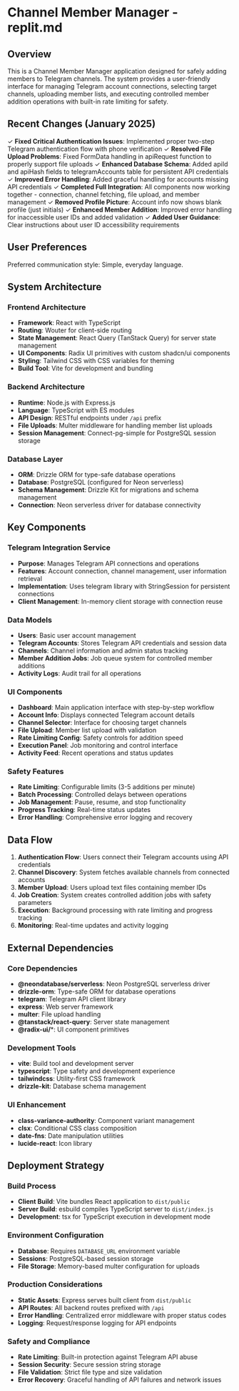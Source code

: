 # Channel Member Manager - replit.md

## Overview

This is a Channel Member Manager application designed for safely adding members to Telegram channels. The system provides a user-friendly interface for managing Telegram account connections, selecting target channels, uploading member lists, and executing controlled member addition operations with built-in rate limiting for safety.

## Recent Changes (January 2025)

✓ **Fixed Critical Authentication Issues**: Implemented proper two-step Telegram authentication flow with phone verification
✓ **Resolved File Upload Problems**: Fixed FormData handling in apiRequest function to properly support file uploads
✓ **Enhanced Database Schema**: Added apiId and apiHash fields to telegramAccounts table for persistent API credentials
✓ **Improved Error Handling**: Added graceful handling for accounts missing API credentials
✓ **Completed Full Integration**: All components now working together - connection, channel fetching, file upload, and member management
✓ **Removed Profile Picture**: Account info now shows blank profile (just initials)
✓ **Enhanced Member Addition**: Improved error handling for inaccessible user IDs and added validation
✓ **Added User Guidance**: Clear instructions about user ID accessibility requirements

## User Preferences

Preferred communication style: Simple, everyday language.

## System Architecture

### Frontend Architecture
- **Framework**: React with TypeScript
- **Routing**: Wouter for client-side routing
- **State Management**: React Query (TanStack Query) for server state management
- **UI Components**: Radix UI primitives with custom shadcn/ui components
- **Styling**: Tailwind CSS with CSS variables for theming
- **Build Tool**: Vite for development and bundling

### Backend Architecture
- **Runtime**: Node.js with Express.js
- **Language**: TypeScript with ES modules
- **API Design**: RESTful endpoints under `/api` prefix
- **File Uploads**: Multer middleware for handling member list uploads
- **Session Management**: Connect-pg-simple for PostgreSQL session storage

### Database Layer
- **ORM**: Drizzle ORM for type-safe database operations
- **Database**: PostgreSQL (configured for Neon serverless)
- **Schema Management**: Drizzle Kit for migrations and schema management
- **Connection**: Neon serverless driver for database connectivity

## Key Components

### Telegram Integration Service
- **Purpose**: Manages Telegram API connections and operations
- **Features**: Account connection, channel management, user information retrieval
- **Implementation**: Uses telegram library with StringSession for persistent connections
- **Client Management**: In-memory client storage with connection reuse

### Data Models
- **Users**: Basic user account management
- **Telegram Accounts**: Stores Telegram API credentials and session data
- **Channels**: Channel information and admin status tracking
- **Member Addition Jobs**: Job queue system for controlled member additions
- **Activity Logs**: Audit trail for all operations

### UI Components
- **Dashboard**: Main application interface with step-by-step workflow
- **Account Info**: Displays connected Telegram account details
- **Channel Selector**: Interface for choosing target channels
- **File Upload**: Member list upload with validation
- **Rate Limiting Config**: Safety controls for addition speed
- **Execution Panel**: Job monitoring and control interface
- **Activity Feed**: Recent operations and status updates

### Safety Features
- **Rate Limiting**: Configurable limits (3-5 additions per minute)
- **Batch Processing**: Controlled delays between operations
- **Job Management**: Pause, resume, and stop functionality
- **Progress Tracking**: Real-time status updates
- **Error Handling**: Comprehensive error logging and recovery

## Data Flow

1. **Authentication Flow**: Users connect their Telegram accounts using API credentials
2. **Channel Discovery**: System fetches available channels from connected accounts
3. **Member Upload**: Users upload text files containing member IDs
4. **Job Creation**: System creates controlled addition jobs with safety parameters
5. **Execution**: Background processing with rate limiting and progress tracking
6. **Monitoring**: Real-time updates and activity logging

## External Dependencies

### Core Dependencies
- **@neondatabase/serverless**: Neon PostgreSQL serverless driver
- **drizzle-orm**: Type-safe ORM for database operations
- **telegram**: Telegram API client library
- **express**: Web server framework
- **multer**: File upload handling
- **@tanstack/react-query**: Server state management
- **@radix-ui/***: UI component primitives

### Development Tools
- **vite**: Build tool and development server
- **typescript**: Type safety and development experience
- **tailwindcss**: Utility-first CSS framework
- **drizzle-kit**: Database schema management

### UI Enhancement
- **class-variance-authority**: Component variant management
- **clsx**: Conditional CSS class composition
- **date-fns**: Date manipulation utilities
- **lucide-react**: Icon library

## Deployment Strategy

### Build Process
- **Client Build**: Vite bundles React application to `dist/public`
- **Server Build**: esbuild compiles TypeScript server to `dist/index.js`
- **Development**: tsx for TypeScript execution in development mode

### Environment Configuration
- **Database**: Requires `DATABASE_URL` environment variable
- **Sessions**: PostgreSQL-based session storage
- **File Storage**: Memory-based multer configuration for uploads

### Production Considerations
- **Static Assets**: Express serves built client from `dist/public`
- **API Routes**: All backend routes prefixed with `/api`
- **Error Handling**: Centralized error middleware with proper status codes
- **Logging**: Request/response logging for API endpoints

### Safety and Compliance
- **Rate Limiting**: Built-in protection against Telegram API abuse
- **Session Security**: Secure session string storage
- **File Validation**: Strict file type and size validation
- **Error Recovery**: Graceful handling of API failures and network issues
